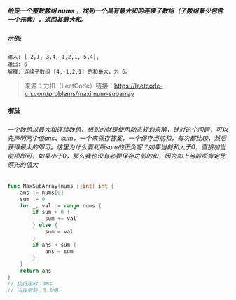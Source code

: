 ##### 给定一个整数数组 nums ，找到一个具有最大和的连续子数组（子数组最少包含一个元素），返回其最大和。

##### 示例:
```
输入: [-2,1,-3,4,-1,2,1,-5,4],
输出: 6
解释: 连续子数组 [4,-1,2,1] 的和最大，为 6。
```
> 来源：力扣（LeetCode）链接：https://leetcode-cn.com/problems/maximum-subarray

##### 解法
###### 一个数组求最大和连续数组，想到的就是使用动态规划来解，针对这个问题，可以先声明两个值ans、sum，一个来保存答案，一个保存当前和，每次都比较，然后获得最大的即可。这里为什么要判断sum的正负呢？如果当前和大于0，直接加当前项即可，如果小于0，那么我也没有必要保存之前的和，因为加上当前项肯定比原先的值大
```go
func MaxSubArray(nums []int) int {
	ans := nums[0]
	sum := 0
	for _, val := range nums {
		if sum > 0 {
			sum += val
		} else {
			sum = val
		}
		if ans < sum {
			ans = sum
		}
	}
	return ans
}
// 执行用时：4ms
// 内存消耗：3.3MB
```
